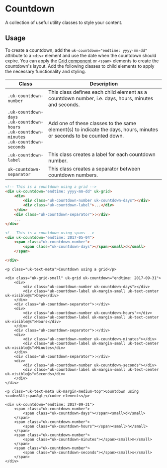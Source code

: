 # Countdown

<p class="uk-text-lead">A collection of useful utility classes to style your content.</p>

## Usage

To create a countdown, add the `uk-countdown="endtime: yyyy-mm-dd"` attribute to a `<div>` element and use the date when the countdown should expire. You can apply the [Grid component](grid.md) or `<span>` elements to create the countdown's layout. Add the following classes to child elements to apply the necessary functionality and styling.

| Class                   | Description                                    |
| ----------------------- | ---------------------------------------------- |
|`.uk-countdown-number`   | This class defines each child element as a countdown number, i.e. days, hours, minutes and seconds.                         |
|`.uk-countdown-days`<br> `.uk-countdown-hours`<br> `.uk-countdown-minutes`<br> `.uk-countdown-seconds`    | Add one of these classes to the same element(s) to indicate the days, hours, minutes or seconds to be counted down.                  |
|`.uk-countdown-label` | This class creates a label for each countdown number.                 |
|`uk-countdown-separator`    | This class creates a separator between countdown numbers.      |

```html
<!-- This is a countdown using a grid -->
<div uk-countdown="endtime: yyyy-mm-dd" uk-grid>
    <div>
        <div class="uk-countdown-number uk-countdown-days"></div>
        <div class="uk-countdown-label">...</div>
    </div>
    <div class="uk-countdown-separator">:</div>
    ...
</div>

<!-- This is a countdown using spans -->
<div uk-countdown="endtime: 2017-05-04">
    <span class="uk-countdown-number">
        <span class="uk-countdown-days"></span><small>d</small>
    </span>

</div>
```

```example
<p class="uk-text-meta">Countdown using a grid</p>

<div class="uk-grid-small" uk-grid uk-countdown="endtime: 2017-09-31">
    <div>
        <div class="uk-countdown-number uk-countdown-days"></div>
        <div class="uk-countdown-label uk-margin-small uk-text-center uk-visible@s">Days</div>
    </div>
    <div class="uk-countdown-separator">:</div>
    <div>
        <div class="uk-countdown-number uk-countdown-hours"></div>
        <div class="uk-countdown-label uk-margin-small uk-text-center uk-visible@s">Hours</div>
    </div>
    <div class="uk-countdown-separator">:</div>
    <div>
        <div class="uk-countdown-number uk-countdown-minutes"></div>
        <div class="uk-countdown-label uk-margin-small uk-text-center uk-visible@s">Minutes</div>
    </div>
    <div class="uk-countdown-separator">:</div>
    <div>
        <div class="uk-countdown-number uk-countdown-seconds"></div>
        <div class="uk-countdown-label uk-margin-small uk-text-center uk-visible@s">Seconds</div>
    </div>
</div>

<p class="uk-text-meta uk-margin-medium-top">Countdown using <code>&lt;span&gt;</code> elements</p>

<div uk-countdown="endtime: 2017-09-31">
    <span class="uk-countdown-number">
        <span class="uk-countdown-days"></span><small>d</small>
    </span>
    <span class="uk-countdown-number">
        <span class="uk-countdown-hours"></span><small>h</small>
    </span>
    <span class="uk-countdown-number">
        <span class="uk-countdown-minutes"></span><small>m</small>
    </span>
    <span class="uk-countdown-number">
        <span class="uk-countdown-seconds"></span><small>s</small>
    </span>
</div>
```
